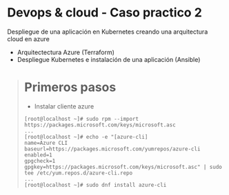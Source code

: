 # Devops & cloud - Caso practico 2

Despliegue de una aplicación en Kubernetes creando una arquitectura cloud en azure

- Arquitectectura Azure (Terraform) 
- Despliegue Kubernetes e instalación de una aplicación (Ansible)


> # Primeros pasos
> - Instalar cliente azure
>  ```console
>  [root@localhost ~]# sudo rpm --import https://packages.microsoft.com/keys/microsoft.asc
>  ...
>  [root@localhost ~]# echo -e "[azure-cli]
>  name=Azure CLI
>  baseurl=https://packages.microsoft.com/yumrepos/azure-cli
>  enabled=1
>  gpgcheck=1
>  gpgkey=https://packages.microsoft.com/keys/microsoft.asc" | sudo tee /etc/yum.repos.d/azure-cli.repo
>  ...
>  [root@localhost ~]# sudo dnf install azure-cli
>  ```
